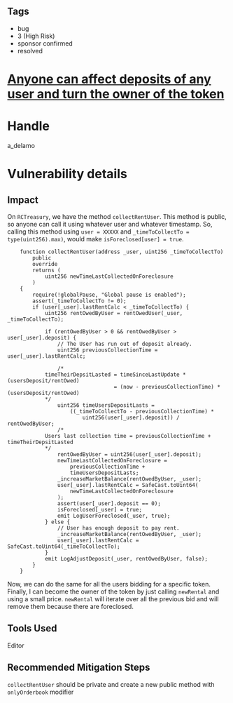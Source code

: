 ## Tags

- bug
- 3 (High Risk)
- sponsor confirmed
- resolved

# [Anyone can affect deposits of any user and turn the owner of the token](https://github.com/code-423n4/2021-06-realitycards-findings/issues/119) 

# Handle

a_delamo


# Vulnerability details

## Impact

On `RCTreasury`, we have the method `collectRentUser`. This method is public, so anyone can call it using whatever user and whatever timestamp. 
So, calling this method using `user = XXXXX` and `_timeToCollectTo = type(uint256).max)`, would make `isForeclosed[user] = true`. 
```
    function collectRentUser(address _user, uint256 _timeToCollectTo)
        public
        override
        returns (
            uint256 newTimeLastCollectedOnForeclosure
        )
    {
        require(!globalPause, "Global pause is enabled");
        assert(_timeToCollectTo != 0);
        if (user[_user].lastRentCalc < _timeToCollectTo) {
            uint256 rentOwedByUser = rentOwedUser(_user, _timeToCollectTo);

            if (rentOwedByUser > 0 && rentOwedByUser > user[_user].deposit) {
                // The User has run out of deposit already.
                uint256 previousCollectionTime = user[_user].lastRentCalc;

                /*
            timeTheirDepsitLasted = timeSinceLastUpdate * (usersDeposit/rentOwed)
                                  = (now - previousCollectionTime) * (usersDeposit/rentOwed)
            */
                uint256 timeUsersDepositLasts =
                    ((_timeToCollectTo - previousCollectionTime) *
                        uint256(user[_user].deposit)) / rentOwedByUser;
                /*
            Users last collection time = previousCollectionTime + timeTheirDepsitLasted
            */
                rentOwedByUser = uint256(user[_user].deposit);
                newTimeLastCollectedOnForeclosure =
                    previousCollectionTime +
                    timeUsersDepositLasts;
                _increaseMarketBalance(rentOwedByUser, _user);
                user[_user].lastRentCalc = SafeCast.toUint64(
                    newTimeLastCollectedOnForeclosure
                );
                assert(user[_user].deposit == 0);
                isForeclosed[_user] = true;
                emit LogUserForeclosed(_user, true);
            } else {
                // User has enough deposit to pay rent.
                _increaseMarketBalance(rentOwedByUser, _user);
                user[_user].lastRentCalc = SafeCast.toUint64(_timeToCollectTo);
            }
            emit LogAdjustDeposit(_user, rentOwedByUser, false);
        }
    }
```

Now, we can do the same for all the users bidding for a specific token. 
Finally, I can become the owner of the token by just calling `newRental` and using a small price. `newRental` will iterate over all the previous bid and will remove them because there are foreclosed.


## Tools Used
Editor

## Recommended Mitigation Steps

`collectRentUser` should be private and create a new public method with `onlyOrderbook` modifier

